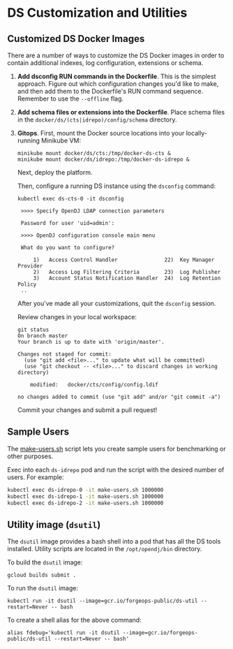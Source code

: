 # DS Customization and Utilities

## Customized DS Docker Images

There are a number of ways to customize the DS Docker images in order to
contain additional indexes, log configuration, extensions or schema.

1. **Add dsconfig RUN commands in the Dockerfile**. This is the simplest 
   approach. Figure out which configuration changes you'd like to make, and then 
   add them to the Dockerfile's RUN command sequence. Remember to use the 
   `--offline` flag.

2. **Add schema files or extensions into the Dockerfile**. Place schema files  
   in the `docker/ds/(cts|idrepo)/config/schema` directory.

3. **Gitops**. First, mount the Docker source locations into your 
   locally-running Minikube VM:
   
   ```
   minikube mount docker/ds/cts:/tmp/docker-ds-cts &
   minikube mount docker/ds/idrepo:/tmp/docker-ds-idrepo &
   ```

   Next, deploy the platform.
   
   Then, configure a running DS instance using the `dsconfig` command:
   
   ```
   kubectl exec ds-cts-0 -it dsconfig

    >>>> Specify OpenDJ LDAP connection parameters

    Password for user 'uid=admin':

    >>>> OpenDJ configuration console main menu

    What do you want to configure?

        1)   Access Control Handler               22)  Key Manager Provider
        2)   Access Log Filtering Criteria        23)  Log Publisher
        3)   Account Status Notification Handler  24)  Log Retention Policy
    ..
   ```
   
   After you've made all your customizations, quit the `dsconfig` session. 
   
   Review changes in your local workspace:
   
   ```
   git status
   On branch master
   Your branch is up to date with 'origin/master'.

   Changes not staged for commit:
     (use "git add <file>..." to update what will be committed)
     (use "git checkout -- <file>..." to discard changes in working directory)

	   modified:   docker/cts/config/config.ldif

   no changes added to commit (use "git add" and/or "git commit -a")
   ```
   
   Commit your changes and submit a pull request!

## Sample Users

The [make-users.sh](idrepo/bin/make-users.sh) script lets you create sample 
users for benchmarking or other purposes.

Exec into each `ds-idrepo` pod and run the script with the desired number of 
users. For example:

```bash
kubectl exec ds-idrepo-0 -it make-users.sh 1000000
kubectl exec ds-idrepo-1 -it make-users.sh 1000000
kubectl exec ds-idrepo-2 -it make-users.sh 1000000
```

## Utility image (`dsutil`)

The `dsutil` image provides a bash shell into a pod that has all the DS tools 
installed. Utility scripts are located in the `/opt/opendj/bin` directory.

To build the `dsutil` image:

```
gcloud builds submit .
```

To run the `dsutil` image:

```
kubectl run -it dsutil --image=gcr.io/forgeops-public/ds-util --restart=Never -- bash
```

To create a shell alias for the above command:

```
alias fdebug='kubectl run -it dsutil --image=gcr.io/forgeops-public/ds-util --restart=Never -- bash'
```